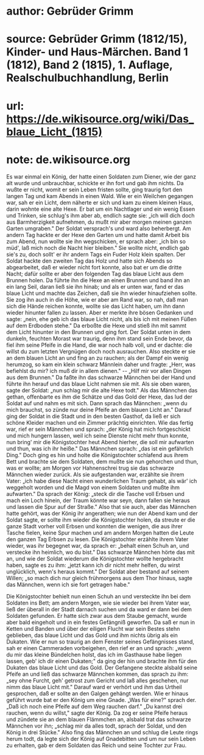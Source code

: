 # author: Gebrüder Grimm
# source: Gebrüder Grimm (1812/15), Kinder- und Haus-Märchen. Band 1 (1812), Band 2 (1815), 1. Auflage, Realschulbuchhandlung, Berlin
# url: https://de.wikisource.org/wiki/Das_blaue_Licht_(1815)
# note: de.wikisource.org

Es war einmal ein König, der hatte einen Soldaten zum Diener, wie der ganz alt wurde und unbrauchbar, schickte er ihn fort und gab ihm nichts. Da wußte er nicht, womit er sein Leben fristen sollte, ging traurig fort den langen Tag und kam Abends in einen Wald. Wie er ein Weilchen gegangen war, sah er ein Licht, dem näherte er sich und kam zu einem kleinen Haus, darin wohnte eine alte Hexe. Er bat um ein Nachtlager und ein wenig Essen und Trinken, sie schlug's ihm aber ab, endlich sagte sie: „ich will dich doch aus Barmherzigkeit aufnehmen, du mußt mir aber morgen meinen ganzen Garten umgraben." Der Soldat versprach's und ward also beherbergt. Am andern Tag hackte er der Hexe den Garten um und hatte damit Arbeit bis zum Abend, nun wollte sie ihn wegschicken, er sprach aber: „ich bin so müd', laß mich noch die  Nacht hier bleiben." Sie wollte nicht, endlich gab sie's zu, doch sollt' er ihr andern Tags ein Fuder Holz klein spalten. Der Soldat hackte den zweiten Tag das Holz und hatte sich Abends so abgearbeitet, daß er wieder nicht fort konnte, also bat er um die dritte Nacht; dafür sollte er aber den folgenden Tag das blaue Licht aus dem Brunnen holen. Da führte ihn die Hexe an einen Brunnen und band ihn an ein lang Seil, daran ließ sie ihn hinab; und als er unten war, fand er das blaue Licht und machte das Zeichen, daß sie ihn wieder hinaufziehen sollte. Sie zog ihn auch in die Höhe, wie er aber am Rand war, so nah, daß man sich die Hände reichen konnte, wollte sie das Licht haben, um ihn dann wieder hinunter fallen zu lassen. Aber er merkte ihre bösen Gedanken und sagte: „nein, ehe geb ich das blaue Licht nicht, als bis ich mit meinen Füßen auf dem Erdboden stehe." Da erboßte die Hexe und stieß ihn mit sammt dem Licht hinunter in den Brunnen und ging fort. Der Soldat unten in dem dunkeln, feuchten Morast war traurig, denn ihm stand sein Ende bevor, da fiel ihm seine Pfeife in die Hand, die war noch halb voll, und er dachte: die willst du zum letzten Vergnügen doch noch ausrauchen. Also steckte er sie an dem blauen Licht an und fing an zu rauchen; als der Dampf ein wenig herumzog, so kam ein klein schwarz Männlein daher und fragte: „Herr,  was befiehlst du mir? ich muß dir in allem dienen." -- „Hilf mir vor allen Dingen aus dem Brunnen." Da faßte ihn das schwarze Männchen bei der Hand und führte ihn herauf und das blaue Licht nahmen sie mit. Als sie oben waren, sagte der Soldat: „nun schlag mir die alte Hexe todt." Als das Männchen das gethan, offenbarte es ihm die Schätze und das Gold der Hexe, das lud der Soldat auf und nahm es mit sich. Dann sprach das Männchen: „wenn du mich brauchst, so zünde nur deine Pfeife an dem blauen Licht an." Darauf ging der Soldat in die Stadt und in den besten Gasthof, da ließ er sich schöne Kleider machen und ein Zimmer prächtig einrichten. Wie das fertig war, rief er sein Männchen und sprach: „der König hat mich fortgeschickt und mich hungern lassen, weil ich seine Dienste nicht mehr thun konnte, nun bring' mir die Königstochter heut Abend hierher, die soll mir aufwarten und thun, was ich ihr heiße." Das Männchen sprach: „das ist ein gefährlich Ding." Doch ging es hin und holte die Königstochter schlafend aus ihrem Bett und brachte sie dem Soldaten, dem mußte sie nun gehorchen und thun, was er wollte; am Morgen vor Hahnenschrei trug sie das schwarze Männchen wieder zurück. Als sie aufgestanden war, erzählte sie ihrem Vater: „ich habe diese Nacht einen wunderlichen Traum gehabt, als wär' ich weggeholt worden und die  Magd von einem Soldaten und mußte ihm aufwarten." Da sprach der König: „steck dir die Tasche voll Erbsen und mach ein Loch hinein, der Traum könnte war seyn, dann fallen sie heraus und lassen die Spur auf der Straße." Also that sie auch, aber das Männchen hatte gehört, was der König ihr angerathen; wie nun der Abend kam und der Soldat sagte, er sollte ihm wieder die Königstochter holen, da streute er die ganze Stadt vorher voll Erbsen und konnten die wenigen, die aus ihrer Tasche fielen, keine Spur machen und am andern Morgen hatten die Leute den ganzen Tag Erbsen zu lesen. Die Königstochter erzählte ihrem Vater wieder, was ihr begegnet war, da sprach er: „behalt einen Schuh an, und verstecke ihn heimlich, wo du bist." Das schwarze Männchen hörte das mit an, und wie der Soldat wiederum die Königstochter wollte hergebracht haben, sagte es zu ihm: „jetzt kann ich dir nicht mehr helfen, du wirst unglücklich, wenn's heraus kommt." Der Soldat aber bestand auf seinem Willen; „so mach dich nur gleich frühmorgens aus dem Thor hinaus, sagte das Männchen, wenn ich sie fort getragen habe." 

Die Königstochter behielt nun einen Schuh an und versteckte ihn bei dem Soldaten ins Bett; am andern Morgen, wie sie wieder bei ihrem Vater war, ließ der überall in der Stadt darnach suchen und da ward er dann bei dem Soldaten gefunden.  Er hatte sich zwar aus dem Staube gemacht, wurde aber bald eingeholt und in ein festes Gefängniß geworfen. Da saß er nun in Ketten und Banden und über der eiligen Flucht war sein Bestes stehn geblieben, das blaue Licht und das Gold und ihm nichts übrig als ein Dukaten. Wie er nun so traurig an dem Fenster seines Gefängnisses stand, sah er einen Cammeraden vorbeigehen, den rief er an und sprach: „wenn du mir das kleine Bündelchen holst, das ich im Gasthause habe liegen lassen, geb' ich dir einen Dukaten;" da ging der hin und brachte ihm für den Dukaten das blaue Licht und das Gold. Der Gefangene steckte alsbald seine Pfeife an und ließ das schwarze Männchen kommen, das sprach zu ihm: „sey ohne Furcht, geh' getrost zum Gericht und laß alles geschehen, nur nimm das blaue Licht mit." Darauf ward er verhört und ihm das Urtheil gesprochen, daß er sollte an den Galgen gehängt werden. Wie er hinaus geführt wurde bat er den König um eine Gnade. „Was für eine?" sprach der. „Daß ich noch eine Pfeife auf dem Weg rauchen darf." „Du kannst drei rauchen, wenn du willst," sagte der König. Da zog er seine Pfeife heraus und zündete sie an dem blauen Flämmchen an, alsbald trat das schwarze Männchen vor ihn; „schlag mir da alles todt, sprach der Soldat, und den König in drei Stücke." Also fing das Männchen an und schlug die Leute rings  herum todt, da legte sich der König auf Gnadebitten und um nur sein Leben zu erhalten, gab er dem Soldaten das Reich und seine Tochter zur Frau. 

